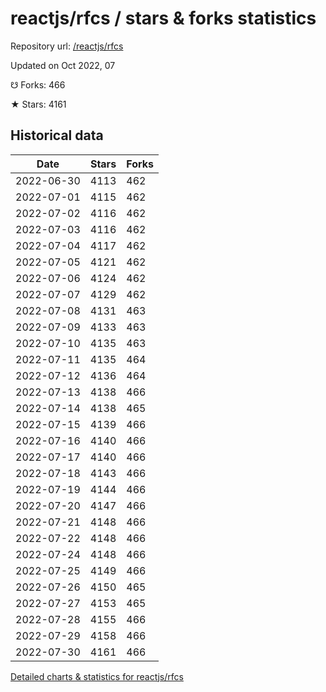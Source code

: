# reactjs/rfcs / stars & forks statistics

Repository url: [/reactjs/rfcs](https://github.com/reactjs/rfcs)

Updated on Oct 2022, 07

☋ Forks: 466

★ Stars: 4161

## Historical data
| Date | Stars | Forks |
|------|-------|-------|
| 2022-06-30 | 4113 | 462 | 
| 2022-07-01 | 4115 | 462 | 
| 2022-07-02 | 4116 | 462 | 
| 2022-07-03 | 4116 | 462 | 
| 2022-07-04 | 4117 | 462 | 
| 2022-07-05 | 4121 | 462 | 
| 2022-07-06 | 4124 | 462 | 
| 2022-07-07 | 4129 | 462 | 
| 2022-07-08 | 4131 | 463 | 
| 2022-07-09 | 4133 | 463 | 
| 2022-07-10 | 4135 | 463 | 
| 2022-07-11 | 4135 | 464 | 
| 2022-07-12 | 4136 | 464 | 
| 2022-07-13 | 4138 | 466 | 
| 2022-07-14 | 4138 | 465 | 
| 2022-07-15 | 4139 | 466 | 
| 2022-07-16 | 4140 | 466 | 
| 2022-07-17 | 4140 | 466 | 
| 2022-07-18 | 4143 | 466 | 
| 2022-07-19 | 4144 | 466 | 
| 2022-07-20 | 4147 | 466 | 
| 2022-07-21 | 4148 | 466 | 
| 2022-07-22 | 4148 | 466 | 
| 2022-07-24 | 4148 | 466 | 
| 2022-07-25 | 4149 | 466 | 
| 2022-07-26 | 4150 | 465 | 
| 2022-07-27 | 4153 | 465 | 
| 2022-07-28 | 4155 | 466 | 
| 2022-07-29 | 4158 | 466 | 
| 2022-07-30 | 4161 | 466 | 


[Detailed charts & statistics for reactjs/rfcs](https://reviewgithub.com/rep/reactjs/rfcs)
